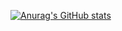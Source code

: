 
[![Anurag's GitHub stats](https://github-readme-stats.vercel.app/api?username=s-sawa)](https://github.com/anuraghazra/github-readme-stats)
